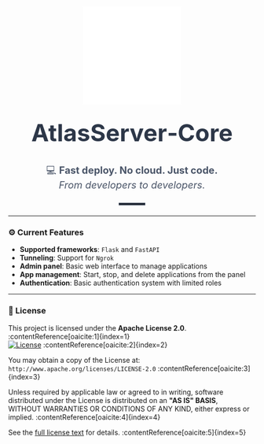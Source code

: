 <!-- Hero Section -->
<div align="center">

  <!-- Logo -->
  <img src="app/static/svg/atlas.svg" alt="AtlasServer Logo" width="200" />

  <!-- Main Title -->
  <h1 style="margin-top: 0.5em; font-size: 3rem; color: #2d3748;">
    AtlasServer‑Core
  </h1>

  <!-- Tagline -->
  <p style="font-size: 1.25rem; color: #4a5568; line-height: 1.5;">
    💻 <strong>Fast deploy. No cloud. Just code.</strong><br />
    <em>From developers to developers.</em>
  </p>

  <!-- Divider -->
  <hr style="width: 50px; border: 2px solid #2d3748; margin: 1.5em auto;" />

</div>


---

### ⚙️ Current Features

- **Supported frameworks**: `Flask` and `FastAPI`
- **Tunneling**: Support for `Ngrok`
- **Admin panel**: Basic web interface to manage applications
- **App management**: Start, stop, and delete applications from the panel
- **Authentication**: Basic authentication system with limited roles

---

### 📄 License

This project is licensed under the **Apache License 2.0**. :contentReference[oaicite:1]{index=1}  
[![License](https://img.shields.io/badge/License-Apache_2.0-blue.svg)](https://www.apache.org/licenses/LICENSE-2.0) :contentReference[oaicite:2]{index=2}  

You may obtain a copy of the License at:  
`http://www.apache.org/licenses/LICENSE-2.0` :contentReference[oaicite:3]{index=3}  

Unless required by applicable law or agreed to in writing, software  
distributed under the License is distributed on an **"AS IS" BASIS**,  
WITHOUT WARRANTIES OR CONDITIONS OF ANY KIND, either express or implied. :contentReference[oaicite:4]{index=4}  

See the [full license text](LICENSE) for details. :contentReference[oaicite:5]{index=5}  
